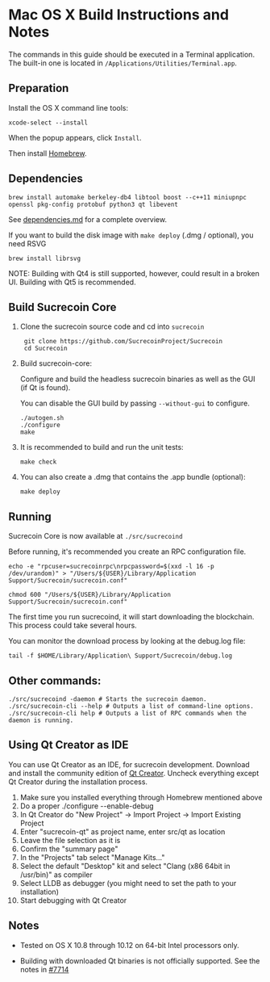 Mac OS X Build Instructions and Notes
====================================
The commands in this guide should be executed in a Terminal application.
The built-in one is located in `/Applications/Utilities/Terminal.app`.

Preparation
-----------
Install the OS X command line tools:

`xcode-select --install`

When the popup appears, click `Install`.

Then install [Homebrew](https://brew.sh).

Dependencies
----------------------

    brew install automake berkeley-db4 libtool boost --c++11 miniupnpc openssl pkg-config protobuf python3 qt libevent

See [dependencies.md](dependencies.md) for a complete overview.

If you want to build the disk image with `make deploy` (.dmg / optional), you need RSVG

    brew install librsvg

NOTE: Building with Qt4 is still supported, however, could result in a broken UI. Building with Qt5 is recommended.

Build Sucrecoin Core
------------------------

1. Clone the sucrecoin source code and cd into `sucrecoin`

        git clone https://github.com/SucrecoinProject/Sucrecoin
        cd Sucrecoin

2.  Build sucrecoin-core:

    Configure and build the headless sucrecoin binaries as well as the GUI (if Qt is found).

    You can disable the GUI build by passing `--without-gui` to configure.

        ./autogen.sh
        ./configure
        make

3.  It is recommended to build and run the unit tests:

        make check

4.  You can also create a .dmg that contains the .app bundle (optional):

        make deploy

Running
-------

Sucrecoin Core is now available at `./src/sucrecoind`

Before running, it's recommended you create an RPC configuration file.

    echo -e "rpcuser=sucrecoinrpc\nrpcpassword=$(xxd -l 16 -p /dev/urandom)" > "/Users/${USER}/Library/Application Support/Sucrecoin/sucrecoin.conf"

    chmod 600 "/Users/${USER}/Library/Application Support/Sucrecoin/sucrecoin.conf"

The first time you run sucrecoind, it will start downloading the blockchain. This process could take several hours.

You can monitor the download process by looking at the debug.log file:

    tail -f $HOME/Library/Application\ Support/Sucrecoin/debug.log

Other commands:
-------

    ./src/sucrecoind -daemon # Starts the sucrecoin daemon.
    ./src/sucrecoin-cli --help # Outputs a list of command-line options.
    ./src/sucrecoin-cli help # Outputs a list of RPC commands when the daemon is running.

Using Qt Creator as IDE
------------------------
You can use Qt Creator as an IDE, for sucrecoin development.
Download and install the community edition of [Qt Creator](https://www.qt.io/download/).
Uncheck everything except Qt Creator during the installation process.

1. Make sure you installed everything through Homebrew mentioned above
2. Do a proper ./configure --enable-debug
3. In Qt Creator do "New Project" -> Import Project -> Import Existing Project
4. Enter "sucrecoin-qt" as project name, enter src/qt as location
5. Leave the file selection as it is
6. Confirm the "summary page"
7. In the "Projects" tab select "Manage Kits..."
8. Select the default "Desktop" kit and select "Clang (x86 64bit in /usr/bin)" as compiler
9. Select LLDB as debugger (you might need to set the path to your installation)
10. Start debugging with Qt Creator

Notes
-----

* Tested on OS X 10.8 through 10.12 on 64-bit Intel processors only.

* Building with downloaded Qt binaries is not officially supported. See the notes in [#7714](https://github.com/SucrecoinProject/Sucrecoin/issues/7714)
